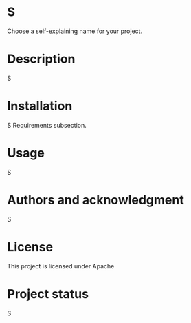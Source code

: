 
  # S
  Choose a self-explaining name for your project.
  
  # Description
  S
  
  # Installation
  S Requirements subsection.
  
  # Usage
  S
  
  # Authors and acknowledgment
  S
  
  # License
  This project is licensed under Apache
  
  # Project status
  S
